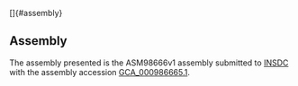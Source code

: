 []{#assembly}

Assembly
--------

The assembly presented is the ASM98666v1 assembly submitted to
[INSDC](http://www.insdc.org) with the assembly accession
[GCA\_000986665.1](http://www.ebi.ac.uk/ena/data/view/GCA_000986665.1).
